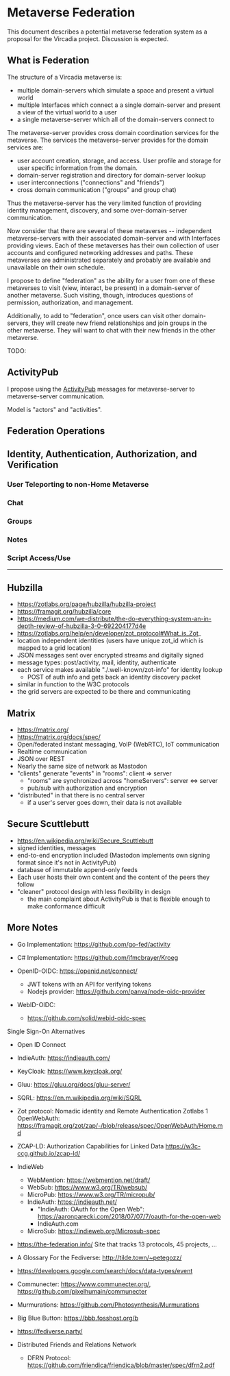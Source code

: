 # Metaverse Federation

This document describes a potential metaverse federation system
as a proposal for the Vircadia project.
Discussion is expected.

## What is Federation

The structure of a Vircadia metaverse is:

- multiple domain-servers which simulate a space and present a virtual world
- multiple Interfaces which connect a a single domain-server and present a view of the virtual world to a user
- a single metaverse-server which all of the domain-servers connect to

The metaverse-server provides cross domain coordination services for the metaverse.
The services the metaverse-server provides for the domain services are:

- user account creation, storage, and access. User profile and storage for user specific information from the domain.
- domain-server registration and directory for domain-server lookup
- user interconnections ("connections" and "friends")
- cross domain communication ("groups" and group chat)

Thus the metaverse-server has the very limited function of providing identity management,
discovery, and some over-domain-server communication.

Now consider that there are several of these metaverses -- independent metaverse-servers
with their associated domain-server and with Interfaces providing views.
Each of these metaverses has their own collection of user accounts and configured
networking addresses and paths. These metaverses are administrated separately and
probably are available and unavailable on their own schedule.

I propose to define "federation" as the ability for a user from one of
these metaverses to visit (view, interact, be present) in a domain-server
of another metaverse. Such visiting, though, introduces questions of permission,
authorization, and management.

Additionally, to add to "federation", once users can visit other domain-servers, they
will create new friend relationships and join groups in the other metaverse. They
will want to chat with their new friends in the other metaverse.

TODO:


## ActivityPub

I propose using the [ActivityPub] messages for metaverse-server to metaverse-server
communication.

Model is "actors" and "activities".


## Federation Operations

## Identity, Authentication, Authorization, and Verification

### User Teleporting to non-Home Metaverse

### Chat

### Groups

### Notes

### Script Access/Use

---

## Hubzilla

- https://zotlabs.org/page/hubzilla/hubzilla-project
- https://framagit.org/hubzilla/core
- https://medium.com/we-distribute/the-do-everything-system-an-in-depth-review-of-hubzilla-3-0-692204177d4e
- https://zotlabs.org/help/en/developer/zot_protocol#What_is_Zot_
- location independent identities (users have unique zot_id which is mapped to a grid location)
- JSON messages sent over encrypted streams and digitally signed
- message types: post/activity, mail, identity, authenticate
- each service makes available "./.well-known/zot-info" for identity lookup
  - POST of auth info and gets back an identity discovery packet
- similar in function to the W3C protocols
- the grid servers are expected to be there and communicating

## Matrix
- https://matrix.org/
- https://matrix.org/docs/spec/
- Open/federated instant messaging, VoIP (WebRTC), IoT communication
- Realtime communication
- JSON over REST
- Nearly the same size of network as Mastodon
- "clients" generate "events" in "rooms": client => server
  - "rooms" are synchronized across "homeServers": server <=> server
  - pub/sub with authorization and encryption
- "distributed" in that there is no central server
  - if a user's server goes down, their data is not available

## Secure Scuttlebutt

- https://en.wikipedia.org/wiki/Secure_Scuttlebutt
- signed identities, messages
- end-to-end encryption included (Mastodon implements own signing format since it's not in ActivityPub)
- database of immutable append-only feeds
- Each user hosts their own content and the content of the peers they follow
- "cleaner" protocol design with less flexibility  in design
  - the main complaint about ActivityPub is that is flexible enough to make conformance difficult

## More Notes

- Go Implementation: https://github.com/go-fed/activity
- C# Implementation: https://github.com/jfmcbrayer/Kroeg

- OpenID-OIDC: https://openid.net/connect/
  - JWT tokens with an API for verifying tokens
  - Nodejs provider: https://github.com/panva/node-oidc-provider
- WebID-OIDC: 
  - https://github.com/solid/webid-oidc-spec

Single Sign-On Alternatives

- Open ID Connect
- IndieAuth: https://indieauth.com/
- KeyCloak: https://www.keycloak.org/
- Gluu: https://gluu.org/docs/gluu-server/
- SQRL: https://en.m.wikipedia.org/wiki/SQRL
- Zot protocol: Nomadic identity and Remote Authentication Zotlabs 1
    OpenWebAuth: https://framagit.org/zot/zap/-/blob/release/spec/OpenWebAuth/Home.md

- ZCAP-LD: Authorization Capabilities for Linked Data https://w3c-ccg.github.io/zcap-ld/
- IndieWeb
  - WebMention: https://webmention.net/draft/
  - WebSub: https://www.w3.org/TR/websub/
  - MicroPub: https://www.w3.org/TR/micropub/
  - IndieAuth: https://indieauth.net/
    - "IndieAuth: OAuth for the Open Web": https://aaronparecki.com/2018/07/07/7/oauth-for-the-open-web
    - IndieAuth.com
  - MicroSub: https://indieweb.org/Microsub-spec
- https://the-federation.info/ Site that tracks 13 protocols, 45 projects, ...
- A Glossary For the Fediverse: http://tilde.town/~petegozz/

- https://developers.google.com/search/docs/data-types/event
- Communecter: https://www.communecter.org/, https://github.com/pixelhumain/communecter
- Murmurations: https://github.com/Photosynthesis/Murmurations
- Big Blue Button: https://bbb.fosshost.org/b
- https://fediverse.party/
- Distributed Friends and Relations Network
  - DFRN Protocol: https://github.com/friendica/friendica/blob/master/spec/dfrn2.pdf



[Hubzilla]: https://zotlabs.org/page/hubzilla/hubzilla-project
[Mastodon]: https://joinmastodon.org/
[Vircadia]: https://vircadia.com/
[ActivityPub]: https://www.w3.org/TR/activitypub/

